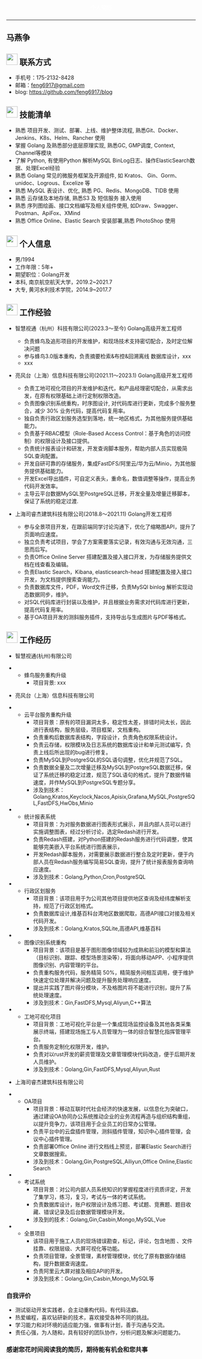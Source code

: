 <div style="width: 100%;">
 <h4 style="color: white;text-align: center;padding: 5px;">个人简历</h4>
</div>

---

## 马燕争

## <img src="../assets/联系方式.png" width="30px"> 联系方式

- 手机号：175-2132-8428
- 邮箱：<feng6917@gmail.com>
- blog: <https://github.com/feng6917/blog>

## <img src="../assets/技能清单.png" width="30px"> 技能清单

- 熟悉 项目开发、测试、部署、上线、维护整体流程, 熟悉Git、Docker、Jenkins、K8s、Helm、Rancher 使用
- 掌握 Golang 及熟悉部分底层原理实现, 熟悉GC, GMP调度, Context, Channel等模块
- 了解 Python, 有使用Python 解析MySQL BinLog日志、操作ElasticSearch数据、处理Excel经验
- 熟悉 Golang 常见的微服务框架及开源组件, 如 Kratos、 Gin、Gorm、unidoc、Logrous、Excelize 等
- 熟悉 MySQL 表设计、优化, 熟悉 PG、Redis、MongoDB、TIDB 使用
- 熟悉 云存储及本地存储, 熟悉S3 及 短信服务 接入使用
- 熟悉 序列图绘画、接口文档编写及相关组件使用, 如Draw、Swagger、Postman、ApiFox、XMind
- 熟悉 Office Online、Elastic Search 安装部署,熟悉 PhotoShop 使用

## <img src="../assets/个人信息.png" width="30px"> 个人信息

- 男/1994
- 工作年限：5年+
- 期望职位：Golang开发
- 本科, 南京航空航天大学，2019.2~2021.7
- 大专, 黄河水利技术学院，2014.9~2017.7

## <img src="../assets/工作经验.png" width="30px">  工作经验

- 智慧视通（杭州）科技有限公司(2023.3～至今) Golang高级开发工程师
  - 负责蜂鸟及追形项目的开发维护，和现场技术支持密切配合，及时定位解决问题
  - 参与蜂鸟3.0版本重构，负责摘要检索&布控&回溯离线 数据库设计，xxx
  - xxx

- 亮风台（上海）信息科技有限公司(2021.11～2023.1) Golang高级开发工程师
  - 负责工地可视化项目的开发维护和迭代，和产品经理密切配合，从需求出发，在原有权限基础上进行定制权限改造。
  - 负责图像识别系统重构，时序图设计, 对代码库进行更新，完成多个服务整合，减少 30% 业务代码，提高代码复用率。
  - 独自负责行政区划服务选型到落地，统一地区格式，为其他服务提供基础能力。
  - 负责基于RBAC模型（Role-Based Access Control：基于角色的访问控制）的权限设计及接口提供。
  - 负责统计报表设计和研发，开发查询脚本服务，帮助内部人员实现极简SQL查询配置。
  - 开发自研可靠的存储服务，集成FastDFS/阿里云/华为云/Minio，为其他服务提供基础能力。
  - 开发Excel导出插件，可自定义表头，重命名，数值调整等操作，提高业务代码开发效率。
  - 主导云平台数据MySQL至PostgreSQL迁移，开发全量及增量迁移脚本，保证了系统的稳定过渡.
  
- 上海司睿杰建筑科技有限公司(2018.8～2021.11) Golang开发工程师
  - 参与全景项目开发，在跟前端同学讨论沟通下，优化了缩略图API，提升了页面响应速度。
  - 独立负责考试项目，学会了方案需要落实记录，有效沟通与无效沟通，三思而后写。
  - 负责Office Online Server 搭建配置及接入接口开发，为存储服务提供文档在线查看及编辑。
  - 负责Elastic Search，Kibana, elasticsearch-head 搭建配置及接入接口开发，为文档提供搜索查询能力。
  - 负责数据库文件，PDF，Word文件迁移，负责MySQl binlog 解析实现动态数据同步，维护。
  - 对SQL代码库进行封装以及维护，并且根据业务需求对代码库进行更新，提高代码复用率。
  - 基于OA项目开发的测斜服务插件，支持导出与生成图片与PDF等格式。
  
## <img src="assets/briefcase-solid.svg" width="30px">  工作经历

- 智慧视通(杭州)有限公司

- * 蜂鸟服务重构升级
    - 项目背景: xxx

- 亮风台（上海）信息科技有限公司

- * 云平台服务重构升级
    - 项目背景：原有的项目漏洞太多，稳定性太差，排错时间太长，因此进行表结构，服务层级，项目框架，文档重构。
    - 负责重构后数据库表结构，字段设计，负责角色权限系统设计。
    - 负责云存储，权限模块及日志系统的数据库设计和单元测试编写，负责上线后所出现的bug进行修复。
    - 负责MySQL到PostgreSQL的SQL语句调整，优化并规范了SQL。
    - 负责数据全量及二次增量迁移及MySQL到PostgreSQL数据迁移，保证了系统迁移的稳定过渡，规范了SQL语句的格式，提升了数据传输速度，并作MySQL到PostgreSQL专题分享。
    - 涉及到技术：Golang,Kratos,Keyclock,Nacos,Apisix,Grafana,MySQL,PostgreSQL,FastDFS,HwObs,Minio

- * 统计报表系统
    - 项目背景：为对服务数据进行图表形式展示，并且内部人员可以进行实施调整图表，经过分析讨论，选定Redash进行开发。
    - 负责Redash搭建，对Python搭建的Redash服务进行代码调整，使其能够完美嵌入平台系统进行图表展示，
    - 开发Redash脚本服务，对需要展示数据进行整合及定时更新，便于内部人员在Redash服务编写简易SQL查询，提升了统计报表服务查询响应速度。
    - 涉及到技术：Golang,Python,Cron,PostgreSQL

- * 行政区划服务
    - 项目背景：该项目用于为公司其他项目提供地区查询及经纬度解析支持，规范了行政区划格式。
    - 负责数据库设计,维基百科台湾地区数据爬取，高德API接口对接及相关代码开发。
    - 涉及到技术：Golang,Kratos,SQLite,高德API,维基百科

- * 图像识别系统重构
    - 项目背景：该项目是基于图形图像领域较为成熟和前沿的模型和算法（目标识别、跟踪、模型场景渲染等），将面向移动APP、小程序提供图像识别、内容管理的平台。
    - 负责重构服务代码，服务精简 50%，精简服务间相互调用，便于维护快速定位处理并解决问题及提升服务处理响应速度。
    - 提出并实践了图片得分模块，不及格图片将不能进行识别，提升了系统处理速度。
    - 涉及到技术：Gin,FastDFS,Mysql,Aliyun,C++算法

- * 工地可视化项目
    - 项目背景：工地可视化平台是一个集成现场监控设备及其他各类采集展示终端，搭建现场施工与人员管理为一体的综合智慧化指挥管理平台。
    - 负责服务定制化权限开发，维护。
    - 负责对以rust开发的薪资管理及文章管理模块代码改造，便于后期开发人员维护。
    - 涉及到技术：Golang,Gin,FastDFS,Mysql,Aliyun,Rust

- 上海司睿杰建筑科技有限公司

- * OA项目
    - 项目背景：移动互联时代社会经济的快速发展，以信息化为突破口，通过建设OA协同办公系统推动企业的业务流程再造与组织结构重组，以提升竞争力，该项目用于企业员工的日常办公管理。
    - 负责平台中的云盘插件管理，测斜插件管理，知识中心插件管理，会议中心插件管理。
    - 负责部署Office Online 进行文档线上预览，部署Elastic Search进行文章数据搜索。
    - 涉及到技术：Golang,Gin,PostgreSQL,Ailiyun,Office Online,Elastic Search

- * 考试系统
    - 项目背景：对公司内部人员系统知识的掌握程度进行资质评定，开发了集学习，练习，复习，考试与一体的考试系统。
    - 负责数据库设计，账户权限设计及练习题、考试题、竞赛题、题目收藏、错误记录及后台数据管理模块开发。
    - 涉及到的技术：Golang,Gin,Casbin,Mongo,MySQL,Vue

- * 全景项目
    - 该项目用于施工人员的现场错误勘查，标记，评论，包含地图 、文件挂靠、权限层级、大屏可视化等功能。
    - 负责项目管理，全景管理，素材管理模块，优化了原有数据存储结构，提升数据查询速度。
    - 负责阿里云大屏对接及相应API的开发。
    - 涉及到技术：Golang,Gin,Casbin,Mongo,MySQL等

### 自我评价

- 测试驱动开发实践者，会主动重构代码，有代码洁癖。
- 热爱编程，喜欢钻研新的技术，喜欢接受各种不同的挑战。
- 学习能力和对环境的适应能力强，做事有计划，善于沟通与交流。
- 责任心强，为人随和，具有较好的团队协作，分析问题及解决问题能力。

### 感谢您花时间阅读我的简历，期待能有机会和您共事
